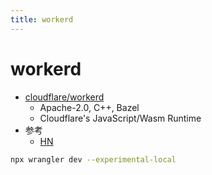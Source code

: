 ```yaml
---
title: workerd
---
```


# workerd

- [cloudflare/workerd](https://github.com/cloudflare/workerd)
  - Apache-2.0, C++, Bazel
  - Cloudflare's JavaScript/Wasm Runtime
- 参考
  - [HN](https://news.ycombinator.com/item?id=32994723)

```bash
npx wrangler dev --experimental-local
```
